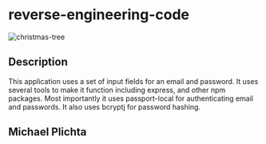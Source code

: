 # reverse-engineering-code

![christmas-tree](https://user-images.githubusercontent.com/58678985/76825642-be815d00-67d7-11ea-9ce5-d7fca537a958.png)

## Description

This application uses a set of input fields for an email and password. It uses several tools to make it function including express, and other npm packages. Most importantly it uses passport-local for authenticating email and passwords. It also uses bcryptj for password hashing. 

## Michael Plichta
